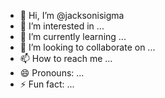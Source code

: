 - 👋 Hi, I’m @jacksonisigma
- 👀 I’m interested in ...
- 🌱 I’m currently learning ...
- 💞️ I’m looking to collaborate on ...
- 📫 How to reach me ...
- 😄 Pronouns: ...
- ⚡ Fun fact: ...

<!---
jacksonisigma/jacksonisigma is a ✨ special ✨ repository because its `README.md` (this file) appears on your GitHub profile.
You can click the Preview link to take a look at your changes.
--->
